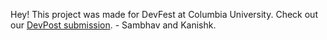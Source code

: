 Hey!
This project was made for DevFest at Columbia University.
Check out our [DevPost submission](https://devpost.com/software/three-a-day).
\- Sambhav and Kanishk. 

